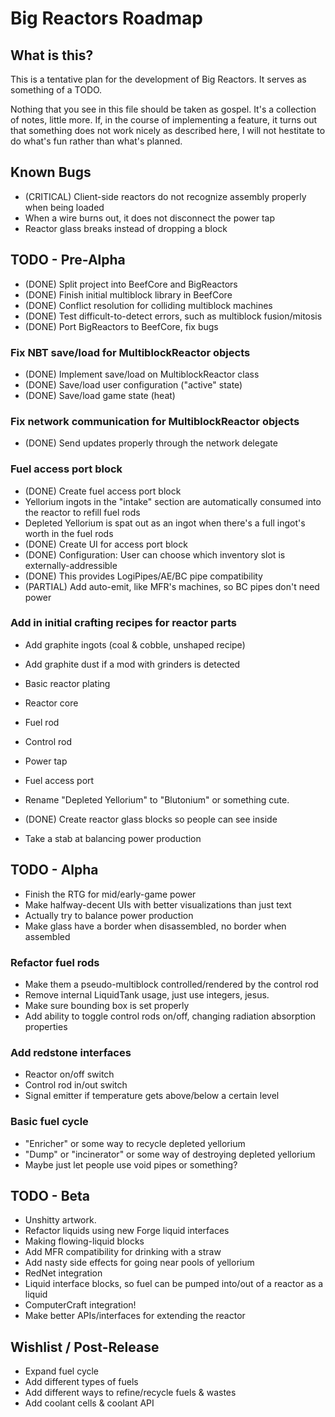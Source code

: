 Big Reactors Roadmap
====================

What is this?
-------------

This is a tentative plan for the development of Big Reactors. It serves as something of a TODO.

Nothing that you see in this file should be taken as gospel. It's a collection of notes, little more. If, in the course of implementing a feature, it turns out that something does not work nicely as described here, I will not hestitate to do what's fun rather than what's planned.

Known Bugs
----------
- (CRITICAL) Client-side reactors do not recognize assembly properly when being loaded
- When a wire burns out, it does not disconnect the power tap
- Reactor glass breaks instead of dropping a block

TODO - Pre-Alpha
----------------
- (DONE) Split project into BeefCore and BigReactors
- (DONE) Finish initial multiblock library in BeefCore
- (DONE) Conflict resolution for colliding multiblock machines
- (DONE) Test difficult-to-detect errors, such as multiblock fusion/mitosis
- (DONE) Port BigReactors to BeefCore, fix bugs

### Fix NBT save/load for MultiblockReactor objects
- (DONE) Implement save/load on MultiblockReactor class
 - (DONE) Save/load user configuration ("active" state)
 - (DONE) Save/load game state (heat)

### Fix network communication for MultiblockReactor objects
- (DONE) Send updates properly through the network delegate

### Fuel access port block
- (DONE) Create fuel access port block
 - Yellorium ingots in the "intake" section are automatically consumed into the reactor to refill fuel rods
 - Depleted Yellorium is spat out as an ingot when there's a full ingot's worth in the fuel rods
- (DONE) Create UI for access port block
- (DONE) Configuration: User can choose which inventory slot is externally-addressible
 - (DONE) This provides LogiPipes/AE/BC pipe compatibility
- (PARTIAL) Add auto-emit, like MFR's machines, so BC pipes don't need power

### Add in initial crafting recipes for reactor parts
- Add graphite ingots (coal & cobble, unshaped recipe)
- Add graphite dust if a mod with grinders is detected
- Basic reactor plating
- Reactor core
- Fuel rod
- Control rod
- Power tap
- Fuel access port
- Rename "Depleted Yellorium" to "Blutonium" or something cute.
- (DONE) Create reactor glass blocks so people can see inside

- Take a stab at balancing power production

TODO - Alpha
------------
- Finish the RTG for mid/early-game power
- Make halfway-decent UIs with better visualizations than just text
- Actually try to balance power production
- Make glass have a border when disassembled, no border when assembled

### Refactor fuel rods
- Make them a pseudo-multiblock controlled/rendered by the control rod
- Remove internal LiquidTank usage, just use integers, jesus.
- Make sure bounding box is set properly
- Add ability to toggle control rods on/off, changing radiation absorption properties

### Add redstone interfaces
- Reactor on/off switch
- Control rod in/out switch
- Signal emitter if temperature gets above/below a certain level

### Basic fuel cycle
- "Enricher" or some way to recycle depleted yellorium
- "Dump" or "incinerator" or some way of destroying depleted yellorium
 - Maybe just let people use void pipes or something?

TODO - Beta
-----------
- Unshitty artwork.
- Refactor liquids using new Forge liquid interfaces
- Making flowing-liquid blocks
 - Add MFR compatibility for drinking with a straw
 - Add nasty side effects for going near pools of yellorium
- RedNet integration
- Liquid interface blocks, so fuel can be pumped into/out of a reactor as a liquid
- ComputerCraft integration!
- Make better APIs/interfaces for extending the reactor

Wishlist / Post-Release
-----------------------

- Expand fuel cycle
 - Add different types of fuels
 - Add different ways to refine/recycle fuels & wastes
- Add coolant cells & coolant API
